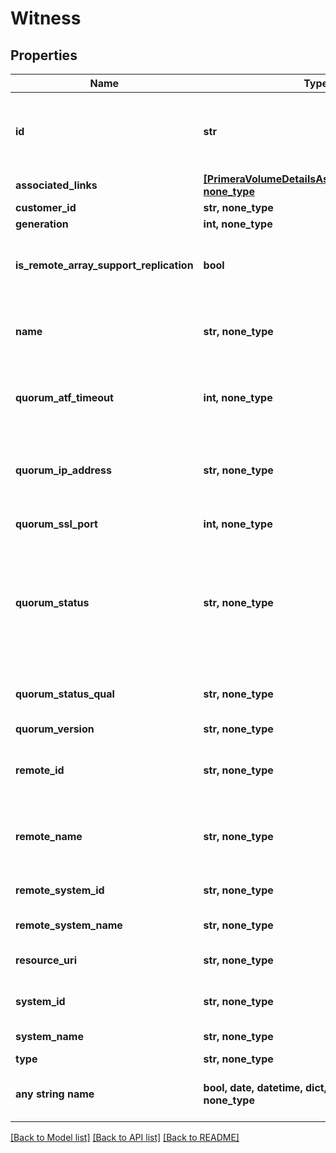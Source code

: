 # Witness


## Properties
Name | Type | Description | Notes
------------ | ------------- | ------------- | -------------
**id** | **str** | Id of the replication partner on which quorum witness is configured. &#x60;Filter,Sort&#x60; | [optional] 
**associated_links** | [**[PrimeraVolumeDetailsAssociatedLinksInner], none_type**](PrimeraVolumeDetailsAssociatedLinksInner.md) | Associated Links | [optional] 
**customer_id** | **str, none_type** | customerId | [optional] 
**generation** | **int, none_type** | generation | [optional] 
**is_remote_array_support_replication** | **bool** | Boolean value to indicate if remote array OS version supports replication | [optional] 
**name** | **str, none_type** | Name of replication partner on which quorum witness is configured | [optional] 
**quorum_atf_timeout** | **int, none_type** | Automatic Transparent Failover quorum partner failure timeout. | [optional] 
**quorum_ip_address** | **str, none_type** | Quorum IP Address associated with the partner. Set to &#39;NA&#39; if not available. | [optional] 
**quorum_ssl_port** | **int, none_type** | Quorum SSL port number. | [optional] 
**quorum_status** | **str, none_type** | Quorum status of the partner. Possible values - Uninitialized, Initializing,Started, Not-started, Standby, Active, Failsafe, Failover or Restarting. Null if unset. | [optional] 
**quorum_status_qual** | **str, none_type** | Quorum status qualifier. Set to &#39;NA&#39; if not available. | [optional] 
**quorum_version** | **str, none_type** | Quorum version. | [optional] 
**remote_id** | **str, none_type** | Id of the remote replication partner on which quorum witness is configured | [optional] 
**remote_name** | **str, none_type** | Name of the remote replication partner on which quorum witness is configured | [optional] 
**remote_system_id** | **str, none_type** | Unique ID or serial number of the remote system. | [optional] 
**remote_system_name** | **str, none_type** | Name of the remote system. | [optional] 
**resource_uri** | **str, none_type** | resourceUri for quorum witness object | [optional] 
**system_id** | **str, none_type** | Unique ID or serial number of the system. | [optional] 
**system_name** | **str, none_type** | Name of the source system. | [optional] 
**type** | **str, none_type** | type | [optional] 
**any string name** | **bool, date, datetime, dict, float, int, list, str, none_type** | any string name can be used but the value must be the correct type | [optional]

[[Back to Model list]](../README.md#documentation-for-models) [[Back to API list]](../README.md#documentation-for-api-endpoints) [[Back to README]](../README.md)



